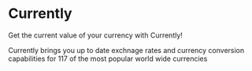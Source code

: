 # Currently 

Get the current value of your currency with Currently!

Currently brings you up to date exchnage rates and currency conversion capabilities for 117 of the most popular world wide currencies




